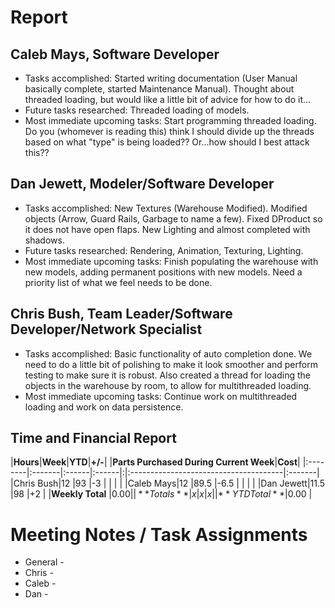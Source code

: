 # Report #

## Caleb Mays, Software Developer ##

  * Tasks accomplished: Started writing documentation (User Manual basically complete, started Maintenance Manual). Thought about threaded loading, but would like a little bit of advice for how to do it...
  * Future tasks researched: Threaded loading of models.
  * Most immediate upcoming tasks: Start programming threaded loading. Do you (whomever is reading this) think I should divide up the threads based on what "type" is being loaded?? Or...how should I best attack this??


## Dan Jewett, Modeler/Software Developer ##

  * Tasks accomplished: New Textures (Warehouse Modified).  Modified objects (Arrow, Guard Rails, Garbage to name a few).  Fixed DProduct so it does not have open flaps.  New Lighting and almost completed with shadows.
  * Future tasks researched: Rendering, Animation, Texturing, Lighting.
  * Most immediate upcoming tasks: Finish populating the warehouse with new models, adding permanent positions with new models. Need a priority list of what we feel needs to be done.


## Chris Bush, Team Leader/Software Developer/Network Specialist ##

  * Tasks accomplished: Basic functionality of auto completion done. We need to do a little bit of polishing to make it look smoother and perform testing to make sure it is robust. Also created a thread for loading the objects in the warehouse by room, to allow for multithreaded loading.
  * Most immediate upcoming tasks: Continue work on multithreaded loading and work on data persistence.

## Time and Financial Report ##

|**Hours**|**Week**|**YTD**|**+/-**| |**Parts Purchased During Current Week**|**Cost**|
|:--------|:-------|:------|:------|:|:--------------------------------------|:-------|
|Chris Bush|12      |93     |-3     | |                                       |        |
|Caleb Mays|12      |89.5   |-6.5   | |                                       |        |
|Dan Jewett|11.5    |98     |+2     | |**Weekly Total**                       |$0.00   |
|**Totals**| x      | x     | x     | |**YTD Total**                          |$0.00   |


# Meeting Notes / Task Assignments #

  * General -
  * Chris -
  * Caleb -
  * Dan -